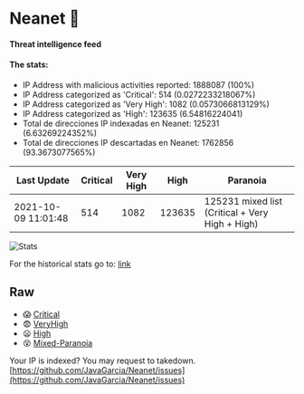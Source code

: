 # Neanet :hocho:
#### Threat intelligence feed
#### The stats:

- IP Address with malicious activities reported: 1888087 (100%)
- IP Address categorized as 'Critical':  514 (0.0272233218067%)
- IP Address categorized as 'Very High':  1082 (0.0573066813129%)
- IP Address categorized as 'High':  123635 (6.54816224041)
- Total de direcciones IP indexadas en Neanet:  125231 (6.63269224352%)
- Total de direcciones IP descartadas en Neanet:  1762856 (93.3673077565%)

| Last Update | Critical | Very High | High | Paranoia |
| --- | --- | --- | --- | --- |
| 2021-10-09 11:01:48 | 514 | 1082 | 123635 | 125231 mixed list (Critical + Very High + High)|

![Stats](https://docs.google.com/spreadsheets/d/e/2PACX-1vSnaNMIXVabIpDJjufMlzH7poXnshF3mgd8Is1g9ytUEzVsP5my4Trn8f-xkoLLQ38xpL3HtmUexLo6/pubchart?oid=501124687&format=image)

For the historical stats go to: [link](/stats.csv)
## Raw
- :scream: [Critical](https://raw.githubusercontent.com/JavaGarcia/Neanet/master/blacklists/neanet_critical.txt)
- :fearful: [VeryHigh](https://raw.githubusercontent.com/JavaGarcia/Neanet/master/blacklists/neanet_veryHigh.txtt)
- :frowning: [High](https://raw.githubusercontent.com/JavaGarcia/Neanet/master/blacklists/neanet_high.txt)
- :dizzy_face: [Mixed-Paranoia](https://raw.githubusercontent.com/JavaGarcia/Neanet/master/blacklists/neanet_all.txt)


Your IP is indexed? You may request to takedown. [https://github.com/JavaGarcia/Neanet/issues](https://github.com/JavaGarcia/Neanet/issues)
























































































































































































































































































































































































































































































































































































































































































































































































































































































































































































































































































































































































































































































































































































































































































































































































































































































































































































































































































































































































































































































































































































































































































































































































































































































































































































































































































































































































































































































































































































































































































































































































































































































































































































































































































































































































































































































































































































































































































































































































































































































































































































































































































































































































































































































































































































































































































































































































































































































































































































































































































































































































































































































































































































































































































































































































































































































































































































































































































































































































































































































































































































































































































































































































































































































































































































































































































































































































































































































































































































































































































































































































































































































































































































































































































































































































































































































































































































































































































































































































































































































































































































































































































































































































































































































































































































































































































































































































































































































































































































































































































































































































































































































































































































































































































































































